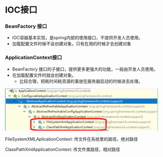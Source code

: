 # IOC接口

### BeanFactory 接口

* IOC容器基本实现，是spring内部的使用接口，不提供开发人员使用。
* 加载配置文件时候不会创建对象，只有在用的时候才去创建对象

### ApplicationContext接口

* BeanFactory 接口的子接口，提供更多更强大的功能，一般由开发人员使用。
* 在加载配置文件时就会创建对象。
  * 比较合理，把耗时间耗资源的事放在服务器启动的时候进去处理。

![](../../.gitbook/assets/image%20%2816%29.png)

FileSystemXMLAplicationContext: 传文件在系统里的路径，绝对路径

ClassPathXmlApplicationContext: 传文件类路径，相对路径

